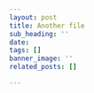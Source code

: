```yaml
---
layout: post
title: Another file
sub_heading: ''
date: 
tags: []
banner_image: ''
related_posts: []

---
```

